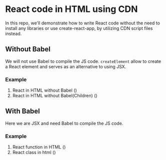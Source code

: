 # React code in HTML using CDN

In this repo, we'll demonstrate how to write React code without the need to install any libraries or use create-react-app, by utilizing CDN script files instead.

## Without Babel 
We will not use Babel to compile the JS code.
`createElement` allow to create a React element and serves as an alternative to using JSX.

### Example
1. React in HTML without Babel ()
2. React in HTML without Babel(Children)  ()

## With Babel 
Here we are JSX and need Babel to compile the JS code.

### Example
1. React function in HTML  ()
2. React class in html ()

